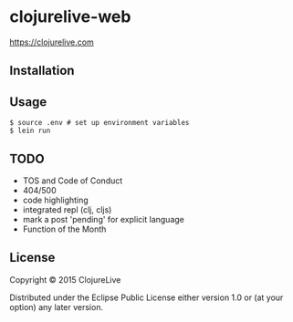 # clojurelive-web

https://clojurelive.com

## Installation

## Usage

    $ source .env # set up environment variables
    $ lein run

## TODO

- TOS and Code of Conduct
- 404/500
- code highlighting
- integrated repl (clj, cljs)
- mark a post 'pending' for explicit language
- Function of the Month

## License

Copyright © 2015 ClojureLive

Distributed under the Eclipse Public License either version 1.0 or (at
your option) any later version.
